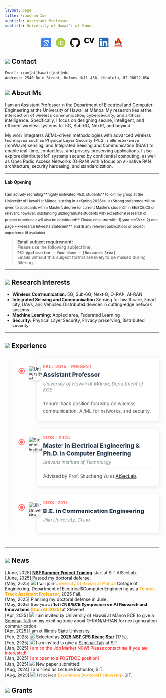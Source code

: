 ```yaml
---
layout: page
title: Xiaochan Xue
subtitle: Assistant Professor
subtitle: University of Hawaiʻi at Mānoa
---
```


<div style="display: flex; justify-content: center; gap: 15px; flex-wrap: wrap;">
<a href="https://scholar.google.com/citations?user=rhcjOdQAAAAJ&hl=en" target="_blank">
  <img src="./img/google-scholar.png" alt="Google Scholar" width="32" class="social-icon">
</a>
<a href="https://orcid.org/0000-0003-0432-0581" target="_blank">
  <img src="./img/orcid.png" alt="ORCID" width="32" class="social-icon">
</a>
<a href="https://github.com/XueShannon" target="_blank">
  <img src="./img/github.png" alt="GitHub" width="32" class="social-icon">
</a>
<a href="./files/CV_Xiaochan.pdf" target="_blank" class="cv-download">
  <img src="./img/cv.png" alt="CV" width="32" class="social-icon">
</a>
<a href="https://www.linkedin.com/in/xiaochan-xue-2b7b75227/" target="_blank">
  <img src="./img/linkedin.png" alt="LinkedIn" width="32" class="social-icon">
</a>
<a href="./conferenceDDL/conf-track.html" target="_blank">
  <img src="./img/deadline-icon.png" alt="Conference Deadlines" width="32" class="social-icon">
</a>

</div>

## <img src="../img/contact.png" height="50px"> Contact

```
Email: xxue[at]hawaii[dot]edu
Address: 2540 Dole Street, Holmes Hall 436, Honolulu, HI 96822 USA 
```

## <img src="../img/resume.png" height="35px"> About Me
 I am an Assistant Professor in the Department of Electrical and Computer Engineering at the University of Hawaii at Mānoa. My research lies at the intersection of wireless communication, cybersecurity, and artificial intelligence. Specifically, I focus on designing secure, intelligent, and efficient wireless systems for 5G, Sub-6G, NextG, and beyond.

My work integrates AI/ML-driven methodologies with advanced wireless techniques such as Physical Layer Security (PLS), millimeter-wave (mmWave) sensing, and Integrated Sensing and Communication (ISAC) to enable real-time, contactless, and privacy-preserving applications. I also explore distributed IoT systems secured by confidential computing, as well as Open Radio Access Networks (O-RAN) with a focus on AI-native RAN architecture, security hardening, and standardization.

---

#### Lab Opening
<sub>
I am actively recruiting **highly motivated Ph.D. students** to join my group at the University of Hawaiʻi at Mānoa, starting in **Spring 2026**. **Strong preference will be given to applicants with a Master’s degree (or current Master’s students) in EE/ECE/CS or relevant, however, outstanding undergraduate students with exceptional research or project experience will also be considered**. Please email me with: 1) your **CV**, 2) one page **Research Interests Statement**, and 3) any relevant publications or project experience (if available)  
</sub>

> **Email subject requirement:**  
> Please use the following subject line:  
> **`PhD Application – Your Name – [Research Area]`**  
> Emails without this subject format are likely to be missed during filtering.

---

## <img src="../img/research.png" height="35px"> Research Interests
- **Wireless Communication:** 5G, Sub-6G, Next-G, O-RAN, AI-RAN
- **Integrated Sensing and Communication** Sensing for healthcare, Smart city, UAVs, and Vehicles. Distributed devices in cutting-edge network systems
- **Machine Learning:** Applied area, Federated Learning
- **Security:** Physical Layer Security, Privacy preserving, Distributed security

---
## <img src="../img/footsteps.png" height="35px"> Experience

<div class="timeline-container">
  <div class="timeline">
    <!-- UHM -->
    <div class="timeline-item">
      <div class="timeline-dot"></div>
      <div class="timeline-icon">
        <img src="../img/uhm.png" alt="University of Hawaii at Mānoa" class="school-icon">
      </div>
      <div class="timeline-content">
        <div class="timeline-date">Fall 2025 - Present</div>
        <div class="timeline-title">Assistant Professor</div>
        <div class="timeline-location">University of Hawaii at Mānoa, Department of ECE</div>
        <div class="timeline-description">
          Tenure-track position focusing on wireless communication, AI/ML for networks, and security.
        </div>
      </div>
    </div>
    <!-- Stevens -->
    <div class="timeline-item">
      <div class="timeline-dot"></div>
      <div class="timeline-icon">
        <img src="../img/SIT.png" alt="Stevens Institute of Technology" class="school-icon">
      </div>
      <div class="timeline-content">
        <div class="timeline-date">2018 - 2025</div>
        <div class="timeline-title">Master in Electrical Engineering & Ph.D. in Computer Engineering</div>
        <div class="timeline-location">Stevens Institute of Technology</div>
        <div class="timeline-description">
          Advised by Prof. Shucheng Yu at <a href="https://www.stevens.edu/icns-center-for-innovative-computing-and-networked-systems/aiseclab" target="_blank">AISecLab</a>.
        </div>
      </div>
    </div>
    <!-- Jilin University -->
    <div class="timeline-item">
      <div class="timeline-dot"></div>
      <div class="timeline-icon">
        <img src="../img/JLU.png" alt="Jilin University" class="school-icon">
      </div>
      <div class="timeline-content">
        <div class="timeline-date">2013- 2017</div>
        <div class="timeline-title">B.E. in Communication Engineering</div>
        <div class="timeline-location">Jilin University, China</div>
      </div>
    </div>
  </div>
</div>

<style>
/* 时间轴容器 */
.timeline-container {
  max-width: 900px;
  margin: 0 auto;
  padding: 10px 0;
}

/* 时间轴主线 */
.timeline {
  position: relative;
  padding-left: 40px;
}

.timeline::before {
  content: '';
  position: absolute;
  left: 15px;
  top: 0;
  bottom: 0;
  width: 2px;
  background: #e0e0e0;
}

/* 时间轴项目 */
.timeline-item {
  position: relative;
  margin-bottom: 25px;
  display: flex;
  align-items: flex-start;
  min-height: 80px;
  padding-left: 65px;
}

/* 红点样式 */
.timeline-dot {
  position: absolute;
  left: 14px;
  top: 35px;
  width: 12px;
  height: 12px;
  border-radius: 50%;
  background: #ff6b6b;
  border: 3px solid #fff;
  box-shadow: 0 0 0 2px #ff6b6b;
  z-index: 2;
  transform: translateX(-50%);
}

/* 图标样式 */
.timeline-icon {
  position: absolute;
  left: 35px;
  top: 25px;
  width: 50px;
  height: 50px;
  border-radius: 50%;
  background: white;
  display: flex;
  align-items: center;
  justify-content: center;
  box-shadow: 0 3px 8px rgba(0,0,0,0.15);
  z-index: 1;
}

.school-icon {
  width: 45px;
  height: 45px;
  object-fit: contain;
}

/* 内容区域 */
.timeline-content {
  flex: 1;
  padding: 20px;
  background: #fff;
  border-radius: 8px;
  box-shadow: 0 3px 12px rgba(0,0,0,0.1);
  transition: transform 0.3s, box-shadow 0.3s;
}

.timeline-content:hover {
  transform: translateY(-3px);
  box-shadow: 0 5px 15px rgba(0,0,0,0.15);
}

/* 日期样式 - 强调 */
.timeline-date {
  font-size: 14px;
  color: #ff6b6b;
  font-weight: 700;
  margin-bottom: 8px;
  letter-spacing: 0.5px;
  text-transform: uppercase;
}

/* 标题样式 - 最突出 */
.timeline-title {
  font-size: 19px;
  font-weight: 800;
  margin-bottom: 6px;
  color: #2c3e50;
  line-height: 1.3;
}

/* 地点样式 - 次级信息 */
.timeline-location {
  font-size: 15px;
  color: #7f8c8d;
  margin-bottom: 12px;
  font-style: italic;
  display: flex;
  align-items: center;
}

/*.timeline-location:before {
  content: "";
  margin-right: 6px;
  font-size: 14px;
}*/

/* 描述样式 - 详细内容 */
.timeline-description {
  font-size: 15px;
  color: #555;
  line-height: 1.6;
  margin-top: 12px;
  padding-top: 12px;
  border-top: 1px solid #f1f1f1;
}

/* 响应式设计 */
@media (max-width: 768px) {
  .timeline {
    padding-left: 20px;
  }
  
  .timeline::before {
    left: 10px;
  }
  
  .timeline-item {
    padding-left: 50px;
    min-height: 70px;
  }
  
  .timeline-dot {
    left: 9px;
    top: 30px;
    transform: translateX(-50%);
  }
  
  .timeline-icon {
    left: 25px;
    top: 20px;
    width: 40px;
    height: 40px;
  }
  
  .school-icon {
    width: 35px;
    height: 35px;
  }
  
  .timeline-content {
    padding: 15px;
  }
  
  .timeline-title {
    font-size: 17px;
  }
  
  .timeline-location {
    font-size: 14px;
  }
  
  .timeline-description {
    font-size: 14px;
    padding-top: 10px;
    margin-top: 10px;
  }
}
</style>

---

## <img src="../img/hotnews.png" height="35px"> News
<div class="news-box">
  <div class="news-scroll">
    <!-- 项目列表 -->
    <div class="new-item">[June, 2025] <strong><a href="https://xueshannon.github.io/2025-06-04-nsfoacsummerproject/">NSF Summer Project Traning</a></strong> start at SIT AISecLab.</div>
    <div class="new-item">[June, 2025] Passed my doctoral defense.</div>
    <div class="new-item">[May, 2025] <img src="../img/fireworks.png" height="35px"> I will join <span style="color:orange;"> University of Hawaii at Mānoa</span> Collage of Engineering, Department of Electrical&Computer Engineering as a <strong><span style="color:orange;">Tenure-Track Assistant Professor</span></strong>, 2025 Fall.</div> 
    <div class="new-item">[May, 2025] Planning my doctoral defense in June.</div>
    <div class="new-item">[May, 2025] See you at <strong>1st iCNS/ECE Symposium on AI Research and Innovations <span style="color:orange;">(DuckAI 2025)</span></strong> at Stevens!</div>
    <div class="new-item">[Apr, 2025] <img src="../img/microphone.png" height="35px"> I am invited by University of Hawaii at Mānoa ECE to give a <a href="../files/ECE Seminars_UHM.html">Seminar Talk</a> on my exciting topic about O-RAN/AI-RAN for next generation communication.</div>
    <div class="new-item">[Apr, 2025] I am at Illinois State University.</div>
    <div class="new-item">[Feb, 2025] <img src="../img/honorable.png" height="35px"> Selected as <strong><a href="https://cps-vo.org/group/CPSRisingStarsWorkshop25">2025 NSF CPS Rising Star</a></strong> (17%).</div>
    <div class="new-item">[Feb, 2025] <img src="../img/microphone.png" height="35px"> I am invited to give a <a href="./files/Enhancing Security and Privacy in Distributed Wireless Networks Through Physical Layer Techniques _ Stevens Institute of Technology.html">Seminar Talk</a> at SIT.</div>
    <div class="new-item">[Jan, 2025] <span style="color:red;">I am on the Job Market NOW! Please contact me if you are interested!</span></div>
    <div class="new-item">[Jan, 2025] <span style="color:red;">I am open to a POSTDOC position!</span></div>
    <div class="new-item">[Jan, 2025] <img src="../img/fireworks.png" height="35px"> New paper submitted!</div>
    <div class="new-item">[Aug, 2024] I am hired as Lecture Instructor, SIT.</div>
    <div class="new-item">[Aug, 2023] <img src="../img/honorable.png" height="35px"> I received <strong><span style="color:orange;">Excellence Doctoral Fellowship</span></strong>, SIT.</div>
  </div>
</div>



## <img src="../img/grants.png" height="35px"> Grants